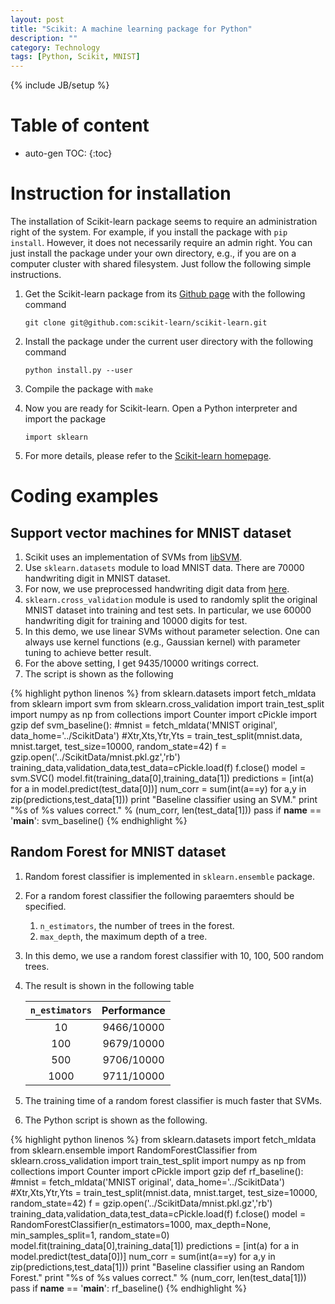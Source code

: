 ```yaml
---
layout: post
title: "Scikit: A machine learning package for Python"
description: ""
category: Technology
tags: [Python, Scikit, MNIST]
---
```

{% include JB/setup %}


# Table of content
* auto-gen TOC:
{:toc}

# Instruction for installation

The installation of Scikit-learn package seems to require an administration right of the system. For example, if you install the package with `pip install`. However, it does not necessarily require an admin right. You can just install the package under your own directory, e.g., if you are on a computer cluster with shared filesystem. Just follow the following simple instructions.

1. Get the Scikit-learn package from its [Github page](https://github.com/scikit-learn/scikit-learn) with the following command

   `git clone git@github.com:scikit-learn/scikit-learn.git`

1. Install the package under the current user directory with the following command

   `python install.py --user`

1. Compile the package with `make`

1. Now you are ready for Scikit-learn. Open a Python interpreter and import the package 

   `import sklearn`

1. For more details, please refer to the [Scikit-learn homepage](http://scikit-learn.org/stable/).

# Coding examples

## Support vector machines for MNIST dataset

1. Scikit uses an implementation of SVMs from [libSVM](https://www.csie.ntu.edu.tw/~cjlin/libsvm/).
1. Use `sklearn.datasets` module to load MNIST data. There are 70000 handwriting digit in MNIST dataset.
1. For now, we use preprocessed handwriting digit data from [here](https://github.com/mnielsen/neural-networks-and-deep-learning/blob/master/data/mnist.pkl.gz).
1. `sklearn.cross_validation` module is used to randomly split the original MNIST dataset into training and test sets. In particular, we use 60000 handwriting digit for training and 10000 digits for test.
1. In this demo, we use linear SVMs without parameter selection. One can always use kernel functions (e.g., Gaussian kernel) with parameter tuning to achieve better result.
1. For the above setting, I get 9435/10000 writings correct.
1. The script is shown as the following

{% highlight python linenos %}
from sklearn.datasets import fetch_mldata
from sklearn import svm
from sklearn.cross_validation import train_test_split
import numpy as np
from collections import Counter
import cPickle
import gzip
def svm_baseline():
  #mnist = fetch_mldata('MNIST original', data_home='../ScikitData')
  #Xtr,Xts,Ytr,Yts = train_test_split(mnist.data, mnist.target, test_size=10000, random_state=42)
  f = gzip.open('../ScikitData/mnist.pkl.gz','rb')
  training_data,validation_data,test_data=cPickle.load(f)
  f.close()
  model = svm.SVC()
  model.fit(training_data[0],training_data[1])
  predictions = [int(a) for a in model.predict(test_data[0])]
  num_corr = sum(int(a==y) for a,y in zip(predictions,test_data[1]))
  print "Baseline classifier using an SVM."
  print "%s of %s values correct." % (num_corr, len(test_data[1]))
  pass
if __name__ == '__main__':
  svm_baseline()
{% endhighlight %}

## Random Forest for MNIST dataset

1. Random forest classifier is implemented in `sklearn.ensemble` package.
1. For a random forest classifier the following paraemters should be specified.
   1. `n_estimators`, the number of trees in the forest.
   1. `max_depth`, the maximum depth of a tree.
1. In this demo, we use a random forest classifier with 10, 100, 500 random trees.
1. The result is shown in the following table

   |`n_estimators`|Performance|
   |:---:|:--:|
   |10  |9466/10000|
   |100 |9679/10000|
   |500 |9706/10000|
   |1000|9711/10000|

1. The training time of a random forest classifier is much faster that SVMs.
1. The Python script is shown as the following.

{% highlight python linenos %}
from sklearn.datasets import fetch_mldata
from sklearn.ensemble import RandomForestClassifier
from sklearn.cross_validation import train_test_split
import numpy as np
from collections import Counter
import cPickle
import gzip
def rf_baseline():
  #mnist = fetch_mldata('MNIST original', data_home='../ScikitData')
  #Xtr,Xts,Ytr,Yts = train_test_split(mnist.data, mnist.target, test_size=10000, random_state=42)
  f = gzip.open('../ScikitData/mnist.pkl.gz','rb')
  training_data,validation_data,test_data=cPickle.load(f)
  f.close()
  model = RandomForestClassifier(n_estimators=1000, max_depth=None, min_samples_split=1, random_state=0)
  model.fit(training_data[0],training_data[1])
  predictions = [int(a) for a in model.predict(test_data[0])]
  num_corr = sum(int(a==y) for a,y in zip(predictions,test_data[1]))
  print "Baseline classifier using an Random Forest."
  print "%s of %s values correct." % (num_corr, len(test_data[1]))
  pass
if __name__ == '__main__':
  rf_baseline()
{% endhighlight %}

